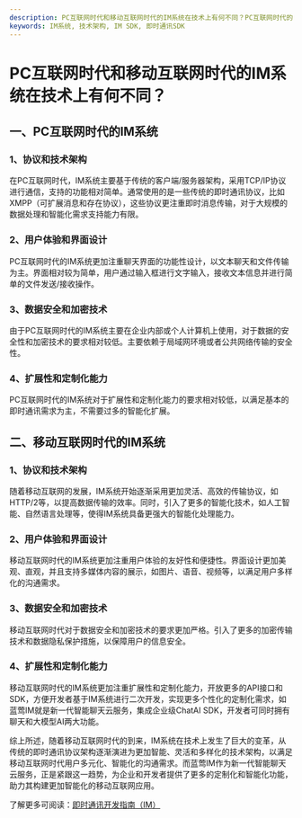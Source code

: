 ```yaml
---
description: PC互联网时代和移动互联网时代的IM系统在技术上有何不同？PC互联网时代的IM系统: 协议和技术架构, 用户体验和界面设计, 数据安全和加密技术, 扩展性和定制化能力; 移动互联网时代的IM系统: 协议和技术架构, 用户体验和界面设计, 数据安全和加密技术, 扩展性和定制化能力。
keywords: IM系统, 技术架构, IM SDK, 即时通讯SDK
---
```

# PC互联网时代和移动互联网时代的IM系统在技术上有何不同？

## 一、PC互联网时代的IM系统

### 1、协议和技术架构
在PC互联网时代，IM系统主要基于传统的客户端/服务器架构，采用TCP/IP协议进行通信，支持的功能相对简单。通常使用的是一些传统的即时通讯协议，比如XMPP（可扩展消息和存在协议），这些协议更注重即时消息传输，对于大规模的数据处理和智能化需求支持能力有限。

### 2、用户体验和界面设计
PC互联网时代的IM系统更加注重聊天界面的功能性设计，以文本聊天和文件传输为主。界面相对较为简单，用户通过输入框进行文字输入，接收文本信息并进行简单的文件发送/接收操作。

### 3、数据安全和加密技术
由于PC互联网时代的IM系统主要在企业内部或个人计算机上使用，对于数据的安全性和加密技术的要求相对较低。主要依赖于局域网环境或者公共网络传输的安全性。

### 4、扩展性和定制化能力
PC互联网时代的IM系统对于扩展性和定制化能力的要求相对较低，以满足基本的即时通讯需求为主，不需要过多的智能化扩展。

## 二、移动互联网时代的IM系统

### 1、协议和技术架构
随着移动互联网的发展，IM系统开始逐渐采用更加灵活、高效的传输协议，如HTTP/2等，以提高数据传输的效率。同时，引入了更多的智能化技术，如人工智能、自然语言处理等，使得IM系统具备更强大的智能化处理能力。

### 2、用户体验和界面设计
移动互联网时代的IM系统更加注重用户体验的友好性和便捷性。界面设计更加美观、直观，并且支持多媒体内容的展示，如图片、语音、视频等，以满足用户多样化的沟通需求。

### 3、数据安全和加密技术
移动互联网时代对于数据安全和加密技术的要求更加严格。引入了更多的加密传输技术和数据隐私保护措施，以保障用户的信息安全。

### 4、扩展性和定制化能力
移动互联网时代的IM系统更加注重扩展性和定制化能力，开放更多的API接口和SDK，方便开发者基于IM系统进行二次开发，实现更多个性化的定制化需求，如蓝莺IM就是新一代智能聊天云服务，集成企业级ChatAI SDK，开发者可同时拥有聊天和大模型AI两大功能。

综上所述，随着移动互联网时代的到来，IM系统在技术上发生了巨大的变革，从传统的即时通讯协议架构逐渐演进为更加智能、灵活和多样化的技术架构，以满足移动互联网时代用户多元化、智能化的沟通需求。而蓝莺IM作为新一代智能聊天云服务，正是紧跟这一趋势，为企业和开发者提供了更多的定制化和智能化功能，助力其构建更加智能化的移动互联网应用。

了解更多可阅读：[即时通讯开发指南（IM）](https://www.lanyingim.com/articles/即时通讯开发指南)